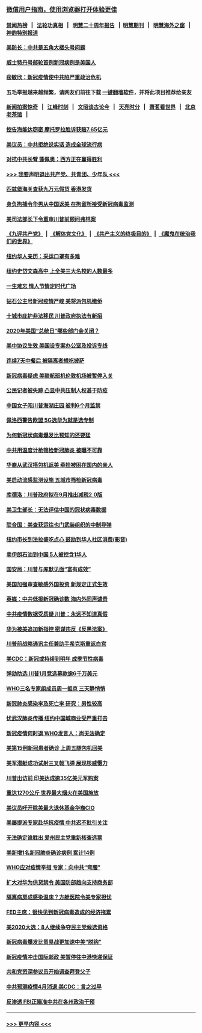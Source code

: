 ### [微信用户指南，使用浏览器打开体验更佳](https://github.com/gfw-breaker/banned-news1/blob/master/indexes/wechat-guide.md?t=0)
#### [禁闻热榜](热点新闻.md?t=0)  &nbsp;&nbsp;|&nbsp;&nbsp; [法轮功真相](https://github.com/gfw-breaker/truth/blob/master/README.md?t=0) &nbsp;&nbsp;|&nbsp;&nbsp; [明慧二十周年报告](https://github.com/gfw-breaker/mh-reports/blob/master/README.md?t=0) &nbsp;&nbsp;|&nbsp;&nbsp;[明慧期刊](https://github.com/gfw-breaker/mh-qikan) &nbsp;&nbsp;|&nbsp;&nbsp; [明慧海外之窗](https://github.com/gfw-breaker/mh-news/blob/master/README.md?t=0) &nbsp;&nbsp;|&nbsp;&nbsp; [神韵特别报道](https://github.com/gfw-breaker/mh-news/blob/master/shenyun.md?t=0)
#### [美防长：中共是五角大楼头号问题](../pages/nsc412/n11871768.md?t=02160702) 
#### [威士特丹号邮轮首例新冠病例是美国人](../pages/nsc412/n11871731.md?t=02160702) 
#### [裴敏欣：新冠疫情使中共陷严重政治危机](../pages/nsc412/n11871514.md?t=02160702) 
#### 五毛举报越来越频繁，请网友们前往下载 [一键翻墙软件](https://github.com/gfw-breaker/ssr-accounts)，并将此项目推荐给亲友
#### [新闻拍案惊奇](https://github.com/gfw-breaker/banned-news1/blob/master/pages/link4.md) &nbsp;&nbsp;|&nbsp;&nbsp; [江峰时刻](https://github.com/gfw-breaker/banned-news1/blob/master/pages/link4.md) &nbsp;&nbsp;|&nbsp;&nbsp; [文昭谈古论今](https://github.com/gfw-breaker/banned-news1/blob/master/pages/link4.md) &nbsp;&nbsp;|&nbsp;&nbsp; [天亮时分](https://github.com/gfw-breaker/banned-news1/blob/master/pages/link4.md) &nbsp;&nbsp;|&nbsp;&nbsp; [萧茗看世界](https://github.com/gfw-breaker/banned-news1/blob/master/pages/link4.md) &nbsp;&nbsp;|&nbsp;&nbsp; [北京老茶馆](https://github.com/gfw-breaker/banned-news1/blob/master/pages/link4.md) &nbsp;&nbsp;|&nbsp;&nbsp; 
#### [控告海能达窃密 摩托罗拉胜诉获赔7.65亿元](../pages/nsc412/n11871594.md?t=02160702) 
#### [美议员：中共拒绝说实话 造成全球流行病](../pages/nsc412/n11871582.md?t=02160702) 
#### [对抗中共长臂 蓬佩奥：西方正在赢得胜利](../pages/nsc412/n11871500.md?t=02160702) 
#### [>>> 我要声明退出共产党、共青团、少年队 <<<](https://github.com/begood0513/goodnews/blob/master/quit/letter.md) 
#### [匹兹堡海关查获九万元假货 香港发货](../pages/nsc412/n11870716.md?t=02160702) 
#### [身负拘捕令华男从中国返美  在拘留所接受新冠病毒监测](../pages/nsc412/n11870710.md?t=02160702) 
#### [美司法部长下令重审川普前顾问弗林案](../pages/nsc412/n11870258.md?t=02160702) 
#### [《九评共产党》](https://github.com/begood0513/9ping.md/blob/master/README.md) &nbsp;|&nbsp; [《解体党文化》](../../../../jtdwh.md/blob/master/README.md)  &nbsp;|&nbsp; [《共产主义的终极目的》](../../../../gczydzjmd.md/blob/master/README.md) &nbsp;|&nbsp; [《魔鬼在统治我们的世界》](../../../../mgztzwmdsj.md/blob/master/README.md) 
#### [纽约华人亲历：采运口罩有多难](../pages/nsc412/n11870531.md?t=02160702) 
#### [纽约史岱文森高中  上全美三大名校的人数最多](../pages/nsc412/n11870557.md?t=02160702) 
#### [一生难忘 情人节情定时代广场](../pages/nsc412/n11870536.md?t=02160702) 
#### [钻石公主号新冠疫情严峻 美将派包机撤侨](../pages/nsc412/n11870505.md?t=02160702) 
#### [十城市庇护非法移民 川普政府执法有新招](../pages/nsc412/n11870410.md?t=02160702) 
#### [2020年美国“总统日”哪些部门会关闭？](../pages/nsc412/n11870148.md?t=02160702) 
#### [美中协议生效 美国设专案办公室及投诉专线](../pages/nsc412/n11870266.md?t=02160702) 
#### [连续7天中餐后 被隔离者想吃披萨](../pages/nsc412/n11870243.md?t=02160702) 
#### [新冠病毒疑虑 美联航班机伦敦机场被暂停入关](../pages/nsc412/n11870015.md?t=02160702) 
#### [公民记者被失踪 凸显中共压制人权甚于防疫](../pages/nsc412/n11870042.md?t=02160702) 
#### [中国女子闯川普海湖庄园 被判6个月监禁](../pages/nsc412/n11869919.md?t=02160702) 
#### [佩洛西警告欧盟 5G选华为就是选专制](../pages/nsc412/n11869898.md?t=02160702) 
#### [为何新冠状病毒爆发比预知的还要猛](../pages/nsc412/n11869828.md?t=02160702) 
#### [中共用温度计枪筛检新冠肺炎 被曝不可靠](../pages/nsc412/n11869707.md?t=02160702) 
#### [华裔从武汉搭包机返美 牵挂被困在国内的亲人](../pages/nsc412/n11869711.md?t=02160702) 
#### [美启动流感监测设施 五城市筛检新冠病毒](../pages/nsc412/n11869689.md?t=02160702) 
#### [库德洛：川普政府拟在9月推出减税2.0版](../pages/nsc412/n11869627.md?t=02160702) 
#### [美卫生部长：无法评估中国的冠状病毒数据](../pages/nsc412/n11869301.md?t=02160702) 
#### [联合国：美查获运往也门武装组织的中制导弹](../pages/nsc412/n11868677.md?t=02160702) 
#### [纽约市长到法拉盛吃点心  鼓励到华人社区消费(影音)](../pages/nsc412/n11868197.md?t=02160702) 
#### [卖伊朗石油到中国  5人被控含1华人](../pages/nsc412/n11867988.md?t=02160702) 
#### [国安局：川普与库默见面“富有成效”](../pages/nsc412/n11867976.md?t=02160702) 
#### [美国加强审查敏感外国投资 新规定正式生效](../pages/nsc412/n11868041.md?t=02160702) 
#### [英媒：中共低报新冠确诊数 海内外同声谴责](../pages/nsc412/n11867421.md?t=02160702) 
#### [中共疫情数据受质疑 川普：永远不知道真假](../pages/nsc412/n11867195.md?t=02160702) 
#### [华为被美追加新指控 密谋违反《反黑法案》](../pages/nsc412/n11867191.md?t=02160702) 
#### [川普前战略通讯主任兼助手希克斯重返白宫](../pages/nsc412/n11867104.md?t=02160702) 
#### [美CDC：新冠或持续到明年 成季节性病毒](../pages/nsc412/n11867279.md?t=02160702) 
#### [弹劾助选 川普1月竞选募款逾6千万美元](../pages/nsc412/n11866950.md?t=02160702) 
#### [WHO三名专家组成员周一抵京 三天静悄悄](../pages/nsc412/n11866947.md?t=02160702) 
#### [新冠肺炎感染率及死亡率 研究：男性较高](../pages/nsc412/n11866956.md?t=02160702) 
#### [忧武汉肺炎传播 纽约中国城商业受严重打击](../pages/nsc412/n11866902.md?t=02160702) 
#### [新冠疫情何时退 WHO发言人：尚无法确定](../pages/nsc412/n11866864.md?t=02160702) 
#### [美第15例新冠患者确诊 上周五随包机回美](../pages/nsc412/n11866852.md?t=02160702) 
#### [美军潜艇成功试射三叉戟飞弹 展现核威慑力](../pages/nsc412/n11866046.md?t=02160702) 
#### [川普出访前 印美达成逾35亿美元军购案](../pages/nsc412/n11865444.md?t=02160702) 
#### [重达1270公斤 世界最大烟火在美国施放](../pages/nsc412/n11865198.md?t=02160702) 
#### [美议员吁开除美最大退休基金华裔CIO](../pages/nsc412/n11865230.md?t=02160702) 
#### [美屡提派专家赴华抗疫情 中共迟不批引关注](../pages/nsc412/n11864719.md?t=02160702) 
#### [无法确定谁胜出 爱州民主党重新核查选票](../pages/nsc412/n11864830.md?t=02160702) 
#### [美新增1名新冠肺炎确诊病例 累计14例](../pages/nsc412/n11864893.md?t=02160702) 
#### [WHO应对疫情举措 专家：向中共“弯腰”](../pages/nsc412/n11864727.md?t=02160702) 
#### [扩大对华为供货禁令 美国防部趋向支持商务部](../pages/nsc412/n11864773.md?t=02160702) 
#### [隔离病房成感染温床？方舱医院令美专家担忧](../pages/nsc412/n11864575.md?t=02160702) 
#### [FED主席：很快见到新冠病毒造成的经济拖累](../pages/nsc412/n11864507.md?t=02160702) 
#### [美2020大选：8人继续争夺民主党候选资格](../pages/nsc412/n11864327.md?t=02160702) 
#### [新冠病毒爆发比贸易战更加速中美“脱钩”](../pages/nsc412/n11864470.md?t=02160702) 
#### [新冠疫情冲击国际邮政 美暂停往中港快递保证](../pages/nsc412/n11864207.md?t=02160702) 
#### [共和党资深参议员开始调查拜登父子](../pages/nsc412/n11863984.md?t=02160702) 
#### [中共预测疫情4月消退 美CDC：言之过早](../pages/nsc412/n11864310.md?t=02160702) 
#### [反渗透 FBI正瞄准中共在各州政治干预](../pages/nsc412/n11864300.md?t=02160702) 

----
#### [ >>> 更早内容 <<< ](../indexes/nsc412-earlier.md)

